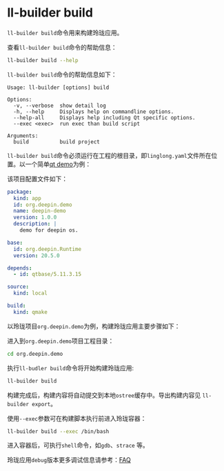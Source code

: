 # ll-builder build

`ll-builder build`命令用来构建玲珑应用。

查看`ll-builder build`命令的帮助信息：

```bash
ll-builder build --help
```

`ll-builder build`命令的帮助信息如下：

```plain
Usage: ll-builder [options] build

Options:
  -v, --verbose  show detail log
  -h, --help     Displays help on commandline options.
  --help-all     Displays help including Qt specific options.
  --exec <exec>  run exec than build script

Arguments:
  build          build project
```

`ll-builder build`命令必须运行在工程的根目录，即`linglong.yaml`文件所在位置。以一个简单[qt demo](https://gitlabwh.uniontech.com/ut001198/org.deepin.demo.git)为例：

该项目配置文件如下：

```yaml
package:
  kind: app
  id: org.deepin.demo
  name: deepin-demo
  version: 1.0.0
  description: |
    demo for deepin os.

base:
  id: org.deepin.Runtime
  version: 20.5.0

depends:
  - id: qtbase/5.11.3.15

source:
  kind: local

build:
  kind: qmake
```

以玲珑项目`org.deepin.demo`为例，构建玲珑应用主要步骤如下：

进入到`org.deepin.demo`项目工程目录：

```bash
cd org.deepin.demo
```

执行`ll-budler build`命令将开始构建玲珑应用:

```bash
ll-builder build
```

构建完成后，构建内容将自动提交到本地`ostree`缓存中。导出构建内容见 `ll-builder export`。

使用`--exec`参数可在构建脚本执行前进入玲珑容器：

```bash
ll-builder build --exec /bin/bash
```

进入容器后，可执行`shell`命令，如`gdb`、`strace` 等。

玲珑应用`debug`版本更多调试信息请参考：[FAQ](../reference/debug.md)
